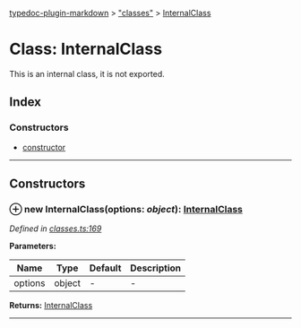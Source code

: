 [typedoc-plugin-markdown](../index.md) > ["classes"](../modules/_classes_.md) > [InternalClass](../classes/_classes_.internalclass.md)



# Class: InternalClass


This is an internal class, it is not exported.

## Index

### Constructors

* [constructor](_classes_.internalclass.md#constructor)



---
## Constructors
<a id="constructor"></a>


### ⊕ **new InternalClass**(options: *object*): [InternalClass](_classes_.internalclass.md)



*Defined in [classes.ts:169](https://github.com/tgreyuk/typedoc-plugin-markdown/blob/master/tests/src/classes.ts#L169)*



**Parameters:**

| Name  | Type                | Default | Description  |
| ------ | ------------------- | ------------ | ------------ |
| options  | object | - | - |





**Returns:** [InternalClass](_classes_.internalclass.md)

---


